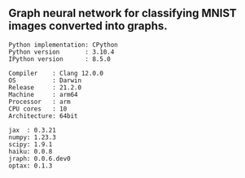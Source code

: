 ## Graph neural network for classifying MNIST images converted into graphs.

``` 
Python implementation: CPython
Python version       : 3.10.4
IPython version      : 8.5.0

Compiler    : Clang 12.0.0 
OS          : Darwin
Release     : 21.2.0
Machine     : arm64
Processor   : arm
CPU cores   : 10
Architecture: 64bit

jax  : 0.3.21
numpy: 1.23.3
scipy: 1.9.1
haiku: 0.0.8
jraph: 0.0.6.dev0
optax: 0.1.3
```
